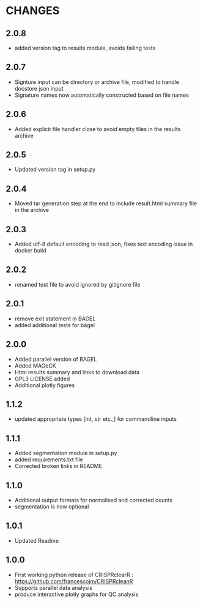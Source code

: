 # CHANGES
## 2.0.8
* added version tag to results module, avoids failing tests

## 2.0.7
* Signture input can be directory or archive file, modified to handle docstore json input
* Signature names now automatically constructed based on file names
## 2.0.6
* Added explicit file handler close to avoid empty files in the results archive

## 2.0.5
* Updated version tag in setup.py
## 2.0.4
 * Moved tar generation step at the end to include result.html summary file in the archive
## 2.0.3
* Added utf-8 default encoding to read json, fixes text encoding issue in docker build
## 2.0.2
* renamed test file to avoid ignored by gitignore file
## 2.0.1
* remove exit statement in BAGEL
* added additional tests for bagel
## 2.0.0
* Added parallel version of BAGEL
* Added MAGeCK
* Html results summary and links to download data
* GPL3 LICENSE added
* Additional plotly figures

## 1.1.2
 * updated appropriate types [int, str etc.,] for commandline inputs

## 1.1.1
 * Added segmentation module in setup.py
 * added requirements.txt file
 * Corrected broken links in README

## 1.1.0
 * Additional output formats for normalised and corrected counts
 * segmentation is now optional

## 1.0.1
 * Updated Readme

## 1.0.0
 * First working python release of CRISPRclearR : https://github.com/francescojm/CRISPRcleanR
 * Supports parallel data analysis
 * produce interactive plotly graphs for QC analysis
